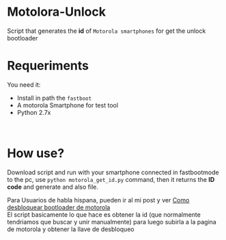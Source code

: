 # Motolora-Unlock
Script that generates the **id** of `Motorola smartphones` for get the unlock bootloader

Requeriments
================

You need it:

* Install in path the `fastboot`
* A motorola Smartphone for test tool
* Python 2.7x

<br/>

How use?
===========
Download script and run with your smartphone connected in fastbootmode to the pc, use `python motorola_get_id.py` command, then it returns the **ID code** and generate and also file.


Para Usuarios de habla hispana, pueden ir al mi post y ver <a href="https://xeedbeam.me/desbloquear-bootloader-motorola-sin-comandos/">Como desbloquear bootloader de motorola</a>
<br/>
El script basicamente lo que hace es obtener la id (que normalmente tendriamos que buscar y unir manualmente) para luego subirla a la pagina de motorola y obtener la llave de desbloqueo
